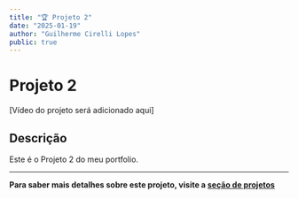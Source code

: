 ```yaml
---
title: "🏆 Projeto 2"
date: "2025-01-19"
author: "Guilherme Cirelli Lopes"
public: true
---
```


# Projeto 2

[Vídeo do projeto será adicionado aqui]

## Descrição

Este é o Projeto 2 do meu portfolio.

---

**Para saber mais detalhes sobre este projeto, visite a [seção de projetos](/projetos#projeto-2)**

